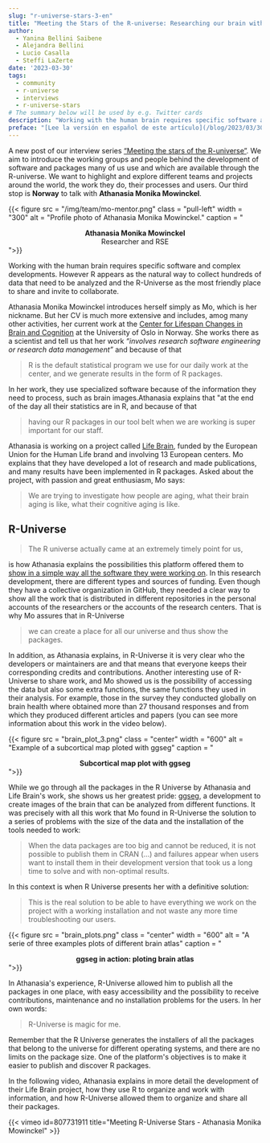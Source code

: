 ```yaml
---
slug: "r-universe-stars-3-en"
title: "Meeting the Stars of the R-universe: Researching our brain with the magic of R-Universe"
author:
  - Yanina Bellini Saibene
  - Alejandra Bellini
  - Lucio Casalla  
  - Steffi LaZerte
date: '2023-03-30'
tags:
  - community
  - r-universe
  - interviews
  - r-universe-stars
# The summary below will be used by e.g. Twitter cards
description: "Working with the human brain requires specific software and complex developments, however R appears as the natural way to collect hundreds of data that need to be analyzed and the R-Universe as the most friendly place to share and invite to collaborate. Our third stop bring us to __Norway__ to talk with __Athanasia Monika Mowinckel__."
preface: "[Lee la versión en español de este artículo](/blog/2023/03/30/r-universe-stars-3-es/)"
---
```


A new post of our interview series [“Meeting the stars of the R-universe”](/tags/r-universe-stars/). We aim to introduce the working groups and people behind the development of software and packages many of us use and which are available through the R-universe. We want to highlight and explore different teams and projects around the world, the work they do, their processes and users. Our third stop is __Norway__ to talk with __Athanasia Monika Mowinckel__.


{{< figure src = "/img/team/mo-mentor.png" class = "pull-left" width = "300" alt = "Profile photo of Athanasia Monika Mowinckel." caption = "<center><strong>Athanasia Monika Mowinckel</strong><br>Researcher and RSE</center>">}}

Working with the human brain requires specific software and complex developments. However R appears as the natural way to collect hundreds of data that need to be analyzed and the R-Universe as the most friendly place to share and invite to collaborate.

Athanasia Monika Mowinckel introduces herself simply as Mo, which is her nickname. But her CV is much more extensive and includes, amog many other activities, her current work at the [Center for Lifespan Changes in Brain and Cognition](https://www.sv.uio.no/psi/english/research/groups/lcbc/index.html) at the University of Oslo in Norway. She works there as a scientist and tell us that her work _“involves research software engineering or research data management”_ and because of that 

> R is the default statistical program we use for our daily work at the center, and we generate results in the form of R packages.

In her work, they use specialized software because of the information they need to process, such as brain images.Athanasia explains that "at the end of the day all their statistics are in R, and because of that 

> having our R packages in our tool belt when we are working is super important for our staff.


Athanasia is working on a project called [Life Brain](https://www.lifebrain.uio.no/), funded by the European Union for the Human Life brand and involving 13 European centers. Mo explains that they have developed a lot of research and made publications, and many results have been implemented in R packages. Asked about the project, with passion and great enthusiasm, Mo says: 

> We are trying to investigate how people are aging, what their brain aging is like, what their cognitive aging is like.

## R-Universe

> The R universe actually came at an extremely timely point for us, 

is how Athanasia explains the possibilities this platform offered them to [show in a simple way all the software they were working on](https://lifebrain.r-universe.dev/). In this research development, there are different types and sources of funding.  Even though they have a collective organization in GitHub, they needed a clear way to show all the work that is distributed in different repositories in the personal accounts of the researchers or the accounts of the research centers. That is why Mo assures that in R-Universe 

> we can create a place for all our universe and thus show the packages.

In addition, as Athanasia explains, in R-Universe it is very clear who the developers or maintainers are and that means that everyone keeps their corresponding credits and contributions. 
Another interesting use of R-Universe to share work, and Mo showed us is the possibility of accessing the data but also some extra functions, the same functions they used in their analysis. For example, those in the survey they conducted globally on brain health where obtained more than 27 thousand responses and from which they produced different articles and papers (you can see more information about this work in the video below).  

{{< figure src = "brain_plot_3.png" class = "center" width = "600" alt = "Example of a subcortical map ploted with ggseg" caption = "<center><strong>Subcortical map plot with ggseg</strong></center>">}}

While we go through all the packages in the R Universe by Athanasia and Life Brain's work, she shows us her greatest pride: [ggseg](https://ggseg.r-universe.dev/), a development to create images of the brain that can be analyzed from different functions. It was precisely with all this work that Mo found in R-Universe the solution to a  series of problems with the size of the data and the installation of the tools needed to work: 

> When the data packages are too big and cannot be reduced, it is not possible to publish them in CRAN (...) and failures appear when users want to install them in their development version that took us a long time to solve and with non-optimal results.

In this context is when R Universe presents her with a definitive solution: 

> This is the real solution to be able to have everything we work on the project with a working installation and not waste any more time troubleshooting our users.

{{< figure src = "brain_plots.png" class = "center" width = "600" alt = "A serie of three examples plots of different brain atlas" caption = "<center><strong>ggseg in action: ploting brain atlas</strong></center>">}}

In Athanasia's experience, R-Universe allowed him to publish all the packages in one place, with easy accessibility and the possibility to receive contributions, maintenance and no installation problems for the users. In her own words: 

> R-Universe is magic for me.

Remember that the R Universe generates the installers of all the packages that belong to the universe for different operating systems, and there are no limits on the package size. One of the platform's objectives is to make it easier to publish and discover R packages.

In the following video, Athanasia explains in more detail the development of their Life Brain project, how they use R to organize and work with information, and how R-Universe allowed them to organize and share all their packages.


{{< vimeo id=807731911 title="Meeting R-Universe Stars - Athanasia Monika Mowinckel" >}}

